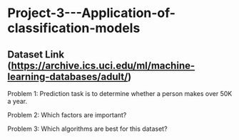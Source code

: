 # Project-3---Application-of-classification-models

## Dataset Link (https://archive.ics.uci.edu/ml/machine-learning-databases/adult/)

Problem 1: Prediction task is to determine whether a person makes over 50K a year.

Problem 2: Which factors are important?

Problem 3: Which algorithms are best for this dataset?
